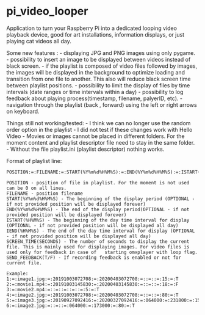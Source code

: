 # pi_video_looper
Application to turn your Raspberry Pi into a dedicated looping video playback device, good for art installations, information displays, or just playing cat videos all day.

Some new features :
    - displaying JPG and PNG images using only pygame.
    - possibility to insert an image to be displayed between videos instead of black screen.
    - if the playlist is composed of video files followed by images, the images will be displayed in the background to optimize loading and transition from one file to another. This also will reduce black screen time between playlist positions.
    - possibility to limit the display of files by time intervals (date ranges or time intervals within a day)
    - possibility to log feedback about playing process(timestamp, filename, palyerID, etc).
    - navigation through the playlist (back , forward) using the left or right arrows on keyboard.
    
    

Things still not working/tested:
    - I think we can no longer use the random order option in the playlist
    - I did not test if these changes work with Hello Video
    - Movies or images cannot be placed in different folders. For the moment content and playlist descriptor file need to stay in the same folder.
    - Without the file playlist.ini (playlist descriptor) nothing works.

Format of playlist line:

    POSITION:=:FILENAME:=:START(%Y%m%d%H%M%S):=:END(%Y%m%d%H%M%S):=:ISTART(%H%M%S):=:IEND(%H%M%S):=:SCREEN_TIME(SECONDS):=:SEND_FEEDBACK(T/F)

    POSITION - position of file in playlist. For the moment is not used can be 0 on all lines.
    FILENAME - position filename
    START(%Y%m%d%H%M%S) - The beginning of the display period (OPTIONAL - if not provided position will be displayed forever)
    END(%Y%m%d%H%M%S) - The end of the display period(OPTIONAL - if not provided position will be displayed forever)
    ISTART(%H%M%S) - The beginning of the day time interval for display (OPTIONAL - if not provided position will be displayed all day)
    IEND(%H%M%S) - The end of the day time interval for display (OPTIONAL - if not provided position will be displayed all day)
    SCREEN_TIME(SECONDS) - The number of seconds to display the current file. This is mainly used for displaying images. For video files is used only for feedback in case of   starting omxplayer with loop flag.
    SEND_FEEDBACK(T/F) - If recording feedback is enabled or not for current file.

    Example:
    1:=:image1.jpg:=:20191003072708:=:20200403072708:=::=::=:15:=:T
    2:=:movie1.mp4:=:20191003145830:=:20200403145830:=::=::=:18:=:F
    3:=:movie2.mp4:=::=::=::=::=:5:=:T
    4:=:image2.jpg:=:20191003072708:=:20200403072708:=::=::=:80:=:T
    5:=:image3.jpg:=:20190927092416:=:20200327092416:=:064000:=:231800:=:15:=:F
    6:=:image2.jpg:=::=::=:064000:=:173000:=:80:=:T





